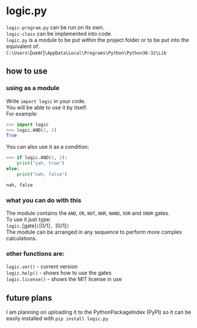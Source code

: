 # logic.py
`logic-program.py` can be run on its own.  
`logic-class` can be implemented into code.  
`logic.py` is a module to be put within the project folder or to be put into the equivalent of:  
`C:\Users\`[user]`\AppData\Local\Programs\Python\Python36-32\Lib`  
  
## how to use  
### using as a module    
Write `import logic` in your code.  
You will be able to use it by itself.  
For example:  
```python
>>> import logic
>>> logic.AND(1, 1)
True
```  
You can also use it as a condition:  
```python
>>> if logic.AND(1, 1):
	print("yah, true")
else:
	print("nah, false")

nah, false
``` 
### what you can do with this  
The module contains the `AND`, `OR`, `NOT`, `NOR`, `NAND`, `XOR` and `XNOR` gates.  
To use it just type:  
`logic.`[gate]`(`[0/1]`, `[0/1]`)`  
The module can be arranged in any sequence to perform more complex calculations.  
  
### other functions are:  
`logic.ver()` - current version  
`logic.help()` - shows how to use the gates  
`logic.license()` - shows the MIT license in use  
  
## future plans
I am planning on uploading it to the PythonPackageIndex (PyPI) so it can be easily installed with `pip install logic.py`
